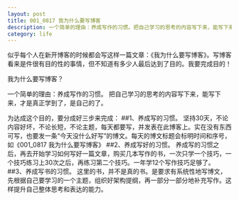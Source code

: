 ```yaml
---
layout: post
title: 001_0817 我为什么要写博客
description: 一个简单的理由：养成写作的习惯。把自己学习的思考的内容写下来，能写下来，才是真正学到了，是自己的了。
category: life
---
```


似乎每个人在新开博客的时候都会写这样一篇文章：《我为什么要写博客》。写博客看来是件很有目的性的事情，但不知道有多少人最后达到了目的。我要完成目的！

我为什么要写博客？

一个简单的理由：养成写作的习惯。
把自己学习的思考的内容写下来，能写下来，才是真正学到了，是自己的了。

为达成这个目的，要分成好三步来完成：
##1、养成写的习惯。
坚持30天，不论内容好坏，不论长短，不论主题，每天都要写，并发表在此博客上。实在没有东西可写，也要发一条“今天没什么好写”的博文。每天的博文标题会标明时间和序号，如《001\_0817  我为什么要写博客》
##2、养成写好的习惯。
养成写的习惯之后，再去开始学习如何写好一篇文章，购买几本写作的书，一次只学一个技巧，一个技巧练习上30次之后，再练习第二个技巧。一年学12个写作技巧足够了。
##3、养成写书的习惯。
这里的书，并不是真的书。是要求有系统性地写博文，先根据自己要学习的一个主题，组织好架构提纲，再一部分一部分地补充写作。这样提升自己整体思考和表达的能力。